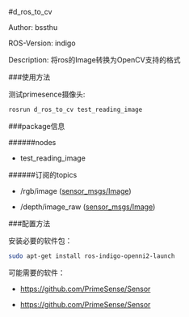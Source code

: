 #d_ros_to_cv

Author: bssthu

ROS-Version: indigo

Description: 将ros的Image转换为OpenCV支持的格式


###使用方法

测试primesence摄像头:


```bash
rosrun d_ros_to_cv test_reading_image
```

###package信息

######nodes
- test_reading_image

######订阅的topics
- /rgb/image  ([sensor_msgs/Image](http://docs.ros.org/api/sensor_msgs/html/msg/Image.html))

- /depth/image_raw  ([sensor_msgs/Image](http://docs.ros.org/api/sensor_msgs/html/msg/Image.html))

###配置方法

安装必要的软件包：

```bash
sudo apt-get install ros-indigo-openni2-launch
```

可能需要的软件：

- https://github.com/PrimeSense/Sensor

- https://github.com/PrimeSense/Sensor
